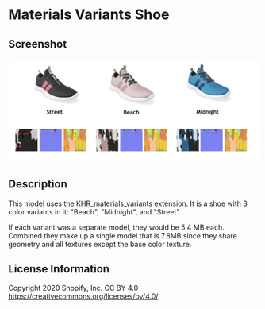 # Materials Variants Shoe

## Screenshot

![screenshot](screenshot/screenshot.png)

## Description

This model uses the KHR_materials_variants extension. It is a shoe with 3 color variants in it: "Beach", "Midnight", and "Street".

If each variant was a separate model, they would be 5.4 MB each. Combined they make up a single model that is 7.8MB since they share geometry and all textures except the base color texture.

## License Information
Copyright 2020 Shopify, Inc. 
CC BY 4.0 https://creativecommons.org/licenses/by/4.0/
